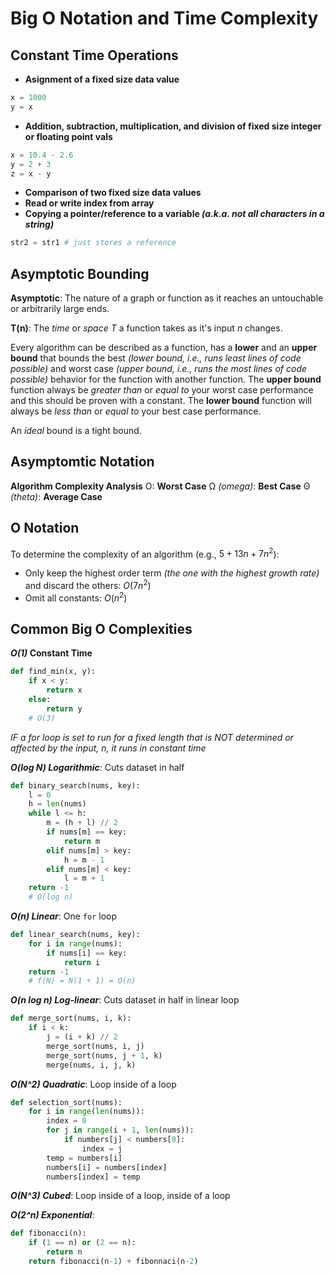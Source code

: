 # Big O Notation and Time Complexity
## Constant Time Operations
- **Asignment of a fixed size data value**
```python
x = 1000
y = x
```
- **Addition, subtraction, multiplication, and division of fixed size integer or floating point vals**
```python
x = 10.4 - 2.6
y = 2 + 3
z = x - y
```
- **Comparison of two fixed size data values**
- **Read or write index from array**
- **Copying a pointer/reference to a variable *(a.k.a. not all characters in a string)***
```python
str2 = str1 # just stores a reference
```

## Asymptotic Bounding

**Asymptotic**: The nature of a graph or function as it reaches an untouchable or arbitrarily large ends.

**T(n)**: The *time* or *space* $T$ a function takes as it's input $n$ changes.

Every algorithm can be described as a function, has a **lower** and an **upper bound** that bounds the best *(lower bound, i.e., runs least lines of code possible)* and worst case *(upper bound, i.e., runs the most lines of code possible)* behavior for the function with another function. The **upper bound** function always be *greater than* or *equal to* your worst case performance and this should be proven with a constant. The **lower bound** function will always be *less than* or *equal to* your best case performance. 

An *ideal* bound is a tight bound.

## Asymptomtic Notation
**Algorithm Complexity Analysis**
O: **Worst Case**
Ω *(omega)*: **Best Case** 
Θ *(theta)*: **Average Case**

## O Notation
To determine the complexity of an algorithm (e.g., $5 + 13n + 7n^2$):
- Only keep the highest order term *(the one with the highest growth rate)* and discard the others: $O(7n^2)$
- Omit all constants: $O(n^2)$

## Common Big O Complexities
***O(1)* Constant Time**
```python
def find_min(x, y):
    if x < y:
        return x
    else:
        return y
    # O(3)
```
*IF a for loop is set to run for a fixed length that is NOT determined or affected by the input, $n$, it runs in constant time*

***O(log N) Logarithmic***: Cuts dataset in half
```python
def binary_search(nums, key):
    l = 0
    h = len(nums)        
    while l <= h:
        m = (h + l) // 2
        if nums[m] == key:
            return m
        elif nums[m] > key:
            h = m - 1
        elif nums[m] < key:
            l = m + 1
    return -1
    # O(log n)

```

***O(n) Linear***: One `for` loop
```python
def linear_search(nums, key):
    for i in range(nums):
        if nums[i] == key:
            return i
    return -1
    # f(N) = N(1 + 1) = O(n)
```

***O(n log n) Log-linear***: Cuts dataset in half in linear loop
```python
def merge_sort(nums, i, k):
    if i < k:
        j = (i + k) // 2
        merge_sort(nums, i, j)
        merge_sort(nums, j + 1, k)
        merge(nums, i, j, k)
```

***O(N^2) Quadratic***: Loop inside of a loop
```python
def selection_sort(nums):
    for i in range(len(nums)):
        index = 0
        for j in range(i + 1, len(nums)):
            if numbers[j] < numbers[0]:
                index = j
        temp = numbers[i]
        numbers[i] = numbers[index]
        numbers[index] = temp
```

***O(N^3) Cubed***: Loop inside of a loop, inside of a loop

***O(2^n) Exponential***: 
```python
def fibonacci(n):
    if (1 == n) or (2 == n):
        return n
    return fibonacci(n-1) + fibonnaci(n-2)
```


